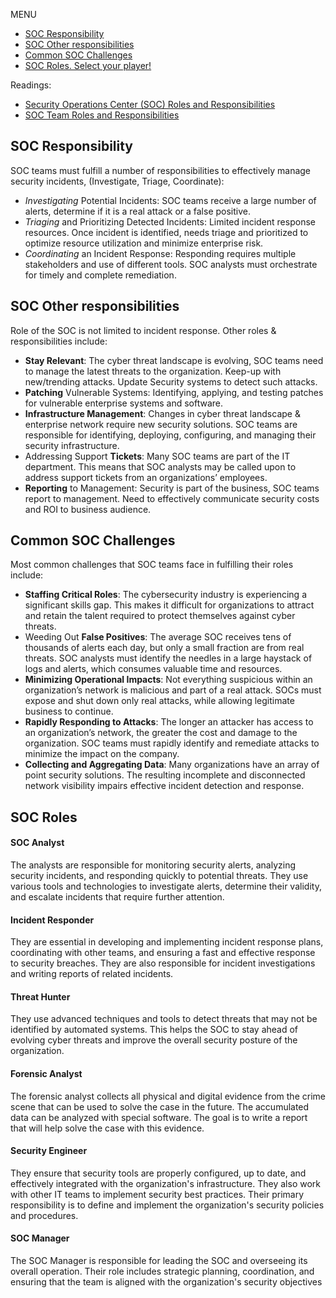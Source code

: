 MENU 
- [SOC Responsibility](#soc-responsibility)
- [SOC Other responsibilities](#soc-other-responsibilities)
- [Common SOC Challenges](#common-soc-challenges)
- [SOC Roles. Select your player!](#soc-roles)

Readings:
- [Security Operations Center (SOC) Roles and Responsibilities](https://www.checkpoint.com/cyber-hub/threat-prevention/what-is-soc/security-operations-center-soc-roles-and-responsibilities/)
- [SOC Team Roles and Responsibilities](https://www.letsdefend.io/blog/soc-team-roles-and-responsibilities)




## SOC Responsibility
SOC teams must fulfill a number of responsibilities to effectively manage security incidents, (Investigate, Triage, Coordinate):
- _Investigating_ Potential Incidents: SOC teams receive a large number of alerts, determine if it is a real attack or a false positive.
- _Triaging_ and Prioritizing Detected Incidents: Limited incident response resources. Once incident is identified, needs triage and prioritized to optimize resource utilization and minimize enterprise risk.
- _Coordinating_ an Incident Response: Responding requires multiple stakeholders and use of different tools. SOC analysts must orchestrate for timely and complete remediation.

## SOC Other responsibilities
Role of the SOC is not limited to incident response. Other roles & responsibilities include:
- __Stay Relevant__: The cyber threat landscape is evolving, SOC teams need to manage the latest threats to the organization. Keep-up with new/trending attacks. Update Security systems to detect such attacks.
- __Patching__ Vulnerable Systems: Identifying, applying, and testing patches for vulnerable enterprise systems and software.
- __Infrastructure Management__: Changes in cyber threat landscape & enterprise network require new security solutions. SOC teams are responsible for identifying, deploying, configuring, and managing their security infrastructure.
- Addressing Support __Tickets__: Many SOC teams are part of the IT department. This means that SOC analysts may be called upon to address support tickets from an organizations’ employees.
- __Reporting__ to Management: Security is part of the business, SOC teams report to management. Need to effectively communicate security costs and ROI to business audience.

## Common SOC Challenges
Most common challenges that SOC teams face in fulfilling their roles include:
- __Staffing Critical Roles__: The cybersecurity industry is experiencing a significant skills gap. This makes it difficult for organizations to attract and retain the talent required to protect themselves against cyber threats.
- Weeding Out __False Positives__: The average SOC receives tens of thousands of alerts each day, but only a small fraction are from real threats. SOC analysts must identify the needles in a large haystack of logs and alerts, which consumes valuable time and resources.
- __Minimizing Operational Impacts__: Not everything suspicious within an organization’s network is malicious and part of a real attack. SOCs must expose and shut down only real attacks, while allowing legitimate business to continue.
- __Rapidly Responding to Attacks__: The longer an attacker has access to an organization’s network, the greater the cost and damage to the organization. SOC teams must rapidly identify and remediate attacks to minimize the impact on the company.
- __Collecting and Aggregating Data__: Many organizations have an array of point security solutions. The resulting incomplete and disconnected network visibility impairs effective incident detection and response.



## SOC Roles


#### SOC Analyst

The analysts are responsible for monitoring security alerts, analyzing security incidents, and responding quickly to potential threats. They use various tools and technologies to investigate alerts, determine their validity, and escalate incidents that require further attention.

#### Incident Responder

They are essential in developing and implementing incident response plans, coordinating with other teams, and ensuring a fast and effective response to security breaches. They are also responsible for incident investigations and writing reports of related incidents.

#### Threat Hunter

They use advanced techniques and tools to detect threats that may not be identified by automated systems. This helps the SOC to stay ahead of evolving cyber threats and improve the overall security posture of the organization.

#### Forensic Analyst

The forensic analyst collects all physical and digital evidence from the crime scene that can be used to solve the case in the future. The accumulated data can be analyzed with special software. The goal is to write a report that will help solve the case with this evidence.

#### Security Engineer

They ensure that security tools are properly configured, up to date, and effectively integrated with the organization's infrastructure. They also work with other IT teams to implement security best practices. Their primary responsibility is to define and implement the organization's security policies and procedures.

#### SOC Manager

The SOC Manager is responsible for leading the SOC and overseeing its overall operation. Their role includes strategic planning, coordination, and ensuring that the team is aligned with the organization's security objectives
